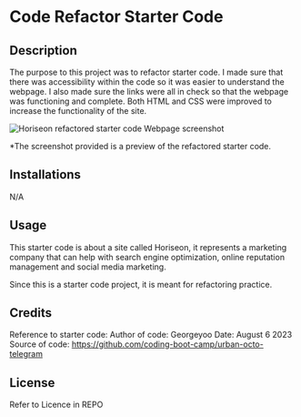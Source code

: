 # Code Refactor Starter Code

## Description

The purpose to this project was to refactor starter code. I made sure that there was accessibility within the code so it was easier to understand the webpage. I also made sure the links were all in check so that the webpage was functioning and complete. Both HTML and CSS were improved to increase the functionality of the site.

![Horiseon refactored starter code Webpage screenshot](<../screenshot Horiseon webpage.png>)

*The screenshot provided is a preview of the refactored starter code. 

## Installations
N/A

## Usage

This starter code is about a site called Horiseon, it represents a marketing company that can help with search engine optimization, online reputation management and social media marketing.

Since this is a starter code project, it is meant for refactoring practice. 

## Credits

Reference to starter code:
Author of code: Georgeyoo
Date: August 6 2023
Source of code: https://github.com/coding-boot-camp/urban-octo-telegram

## License

Refer to Licence in REPO